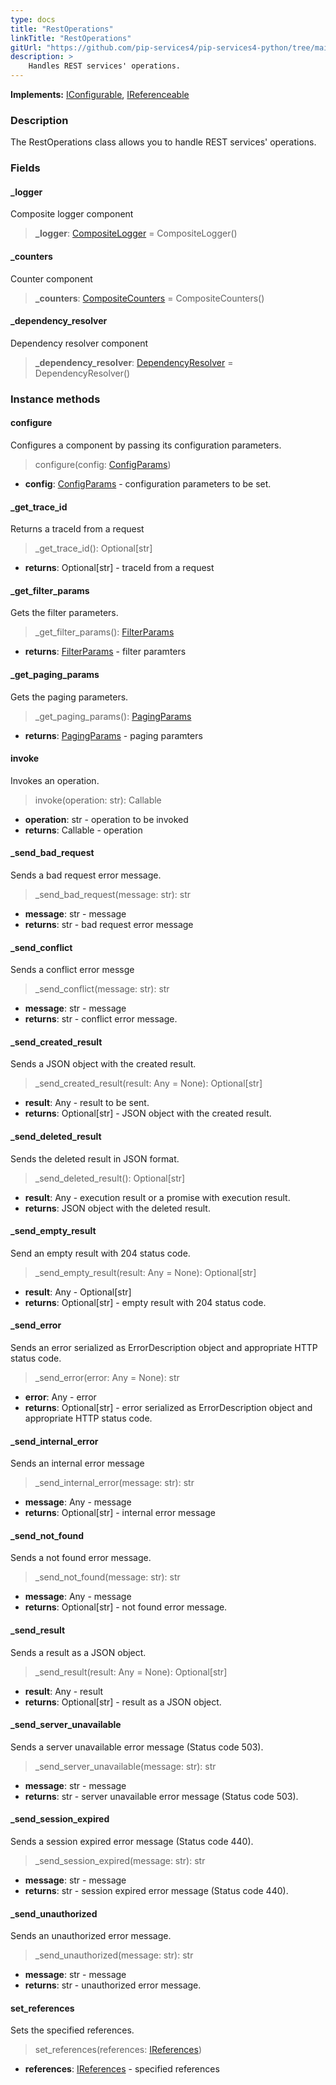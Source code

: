 ```yaml
---
type: docs
title: "RestOperations"
linkTitle: "RestOperations"
gitUrl: "https://github.com/pip-services4/pip-services4-python/tree/main/pip-services4-http-python"
description: >
    Handles REST services' operations.
---
```


**Implements:** [IConfigurable](../../../components/config/iconfigurable), [IReferenceable](../../../components/refer/ireferenceable)

### Description

The RestOperations class allows you to handle REST services' operations.

### Fields

<span class="hide-title-link">

#### _logger
Composite logger component
> **_logger**: [CompositeLogger](../../../observability/log/composite_logger) = CompositeLogger()

#### _counters
Counter component
> **_counters**: [CompositeCounters](../../../observability/count/composite_counters) = CompositeCounters()

#### _dependency_resolver
Dependency resolver component
> **_dependency_resolver**: [DependencyResolver](../../../observability/count/composite_counters) = DependencyResolver()

</span>


### Instance methods

#### configure
Configures a component by passing its configuration parameters.

> configure(config: [ConfigParams](../../../components/config/config_params))

- **config**: [ConfigParams](../../../components/config/config_params) - configuration parameters to be set.


#### _get_trace_id
Returns a traceId from a request

>  _get_trace_id(): Optional[str]

- **returns**: Optional[str] - traceId from a request


#### _get_filter_params
Gets the filter parameters.

>  _get_filter_params(): [FilterParams](../../../data/query/filter_params)

- **returns**: [FilterParams](../../../data/query/filter_params) - filter paramters

#### _get_paging_params
Gets the paging parameters.

>  _get_paging_params(): [PagingParams](../../../data/query/paging_params)

- **returns**: [PagingParams](../../../data/query/paging_params) - paging paramters


#### invoke
Invokes an operation.

> invoke(operation: str): Callable

- **operation**: str - operation to be invoked
- **returns**: Callable - operation


#### _send_bad_request
Sends a bad request error message.

> _send_bad_request(message: str): str

- **message**: str - message
- **returns**: str - bad request error message


#### _send_conflict
Sends a conflict error messge

> _send_conflict(message: str): str

- **message**: str - message
- **returns**: str - conflict error message.


#### _send_created_result
Sends a JSON object with the created result.

> _send_created_result(result: Any = None): Optional[str]

- **result**: Any - result to be sent.
- **returns**: Optional[str] - JSON object with the created result.


#### _send_deleted_result
Sends the deleted result in JSON format.

> _send_deleted_result(): Optional[str]

- **result**: Any - execution result or a promise with execution result.
- **returns**: JSON object with the deleted result.


#### _send_empty_result
Send an empty result with 204 status code.

> _send_empty_result(result: Any = None): Optional[str]

- **result**: Any - Optional[str] 
- **returns**: Optional[str] - empty result with 204 status code.


#### _send_error
Sends an error serialized as ErrorDescription object and appropriate HTTP status code.

> _send_error(error: Any = None): str

- **error**: Any - error
- **returns**: Optional[str] - error serialized as ErrorDescription object and appropriate HTTP status code.


#### _send_internal_error
Sends an internal error message

> _send_internal_error(message: str): str

- **message**: Any - message
- **returns**: Optional[str] - internal error message


#### _send_not_found
Sends a not found error message.

> _send_not_found(message: str): str

- **message**: Any - message
- **returns**: Optional[str] - not found error message.

#### _send_result
Sends a result as a JSON object.

> _send_result(result: Any = None): Optional[str]

- **result**: Any - result
- **returns**: Optional[str] - result as a JSON object.


#### _send_server_unavailable
Sends a server unavailable error message (Status code 503).

> _send_server_unavailable(message: str): str

- **message**: str - message
- **returns**: str - server unavailable error message (Status code 503).


#### _send_session_expired
Sends a session expired error message (Status code 440).

> _send_session_expired(message: str): str

- **message**: str - message
- **returns**: str -  session expired error message (Status code 440).


#### _send_unauthorized
Sends an unauthorized error message.

> _send_unauthorized(message: str): str

- **message**: str - message
- **returns**: str - unauthorized error message.


#### set_references
Sets the specified references.

> set_references(references: [IReferences](../../../components/refer/ireferences))

- **references**: [IReferences](../../../components/refer/ireferences) - specified references
